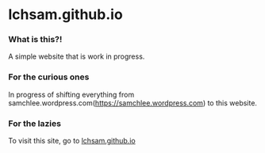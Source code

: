 # lchsam.github.io
### What is this?!
A simple website that is work in progress.
### For the curious ones
In progress of shifting everything from samchlee.wordpress.com(https://samchlee.wordpress.com) to this website.
### For the lazies
To visit this site, go to [lchsam.github.io](https://lchsam.github.io)
